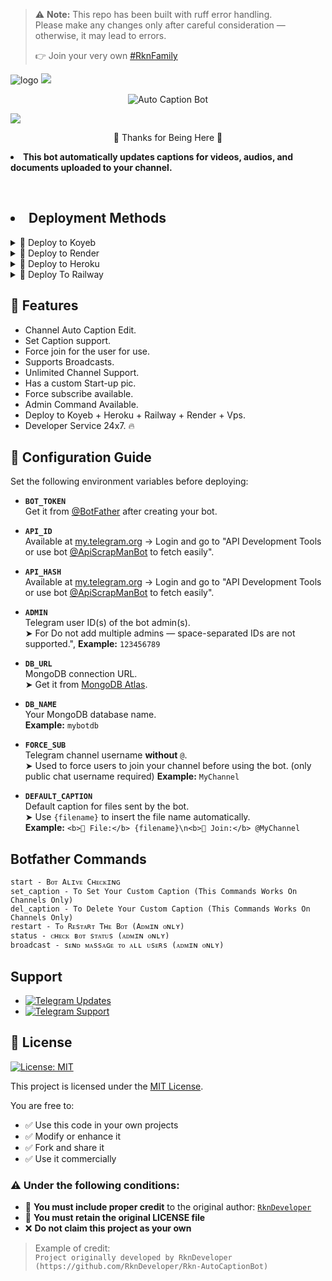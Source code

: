 > ⚠️ **Note:** This repo has been built with ruff error handling.  
> Please make any changes only after careful consideration — otherwise, it may lead to errors.  
>  
> 👉 Join your very own [#RknFamily](https://t.me/Rkn_Bots_Updates)


<img src="https://telegra.ph/file/21a8e96b45cd6ac4d3da6.jpg" alt="logo" target="/blank">

<img src="https://user-images.githubusercontent.com/73097560/115834477-dbab4500-a447-11eb-908a-139a6edaec5c.gif">
<p align=center><img src="https://readme-typing-svg.herokuapp.com?lines=Auto+Caption+Bot&color=FF0000&font=Fira+Code&size=48&width=700&height=80&duration=2&pause=100000&center=true" alt="Auto Caption Bot" /></p>
<img src="https://user-images.githubusercontent.com/73097560/115834477-dbab4500-a447-11eb-908a-139a6edaec5c.gif">

<p align="center">💜 Thanks for Being Here 💜</p>

<p align='center'><b><li>This bot automatically updates captions for videos, audios, and documents uploaded to your channel.</b></p>
<br>

## <li> Deployment Methods

<details><summary>📌 Deploy to Koyeb </summary>
  
[![Deploy to Koyeb](https://www.koyeb.com/static/images/deploy/button.svg)](https://app.koyeb.com/deploy?type=git&repository=github.com/RknDeveloper/Rkn-AutoCaptionBot&branch=main&run_command=python%20bot.py&name=Rkn-AutoCaptionBot&env[BOT_TOKEN]=&env[API_ID]=&env[API_HASH]=&env[ADMIN]=&env[DB_NAME]=&env[DB_URI]=&env[FORCE_SUB]=&env[RKN_PIC]=&env[DEFAULT_CAPTION]=%3Cb%3E%3Ca%20href%3D%27https%3A%2F%2Ft.me%2FRkn_Botz%27%3E%7Bfile_name%7D%20Main%20Telegram%20Channel%3A%20%40Rkn_Bots_Updates%3C%2Fa%3E%3C%2Fb%3E&env[PORT]=8080)

</details>

<details><summary>📌 Deploy to Render </summary>
  
[![Deploy to Render](https://render.com/images/deploy-to-render-button.svg)](https://render.com/deploy?repo=https://github.com/RknDeveloper/Rkn-AutoCaptionBot)

</details>
  
<details><summary>📌 Deploy to Heroku </summary>
  
<a href="https://heroku.com/deploy?template=https://github.com/RknDeveloper/Rkn-AutoCaptionBot"> <img src="https://img.shields.io/badge/Deploy%20To%20Heroku-black?style=for-the-badge&logo=heroku" width="220" height="38.45"></p></a>
</details>

<details><summary>📌 Deploy To Railway </summary>
<a href="https://graph.org/file/fabd75cd5043d2cfdc13d.jpg"><img src="https://railway.app/button.svg" alt="Deploy"></a>
</details>


## 🥰 Features

* Channel Auto Caption Edit.
* Set Caption support.
* Force join for the user for use.
* Supports Broadcasts.
* Unlimited Channel Support.
* Has a custom Start-up pic.
* Force subscribe available.
* Admin Command Available.
* Deploy to Koyeb + Heroku + Railway + Render + Vps.
* Developer Service 24x7. 🔥

## 🔧 Configuration Guide

Set the following environment variables before deploying:

- **`BOT_TOKEN`**  
  Get it from [@BotFather](https://t.me/BotFather) after creating your bot.

- **`API_ID`**  
  Available at [my.telegram.org](https://my.telegram.org) → Login and go to "API Development Tools or use bot [@ApiScrapManBot](https://t.me/ApiScrapManBot) to fetch easily".

- **`API_HASH`**  
  Available at [my.telegram.org](https://my.telegram.org) → Login and go to "API Development Tools or use bot [@ApiScrapManBot](https://t.me/ApiScrapManBot) to fetch easily".

- **`ADMIN`**  
  Telegram user ID(s) of the bot admin(s).  
  ➤ For Do not add multiple admins — space-separated IDs are not supported.",
  **Example:** `123456789`

- **`DB_URL`**  
  MongoDB connection URL.  
  ➤ Get it from [MongoDB Atlas](https://cloud.mongodb.com).

- **`DB_NAME`**  
  Your MongoDB database name.  
  **Example:** `mybotdb`

- **`FORCE_SUB`**  
  Telegram channel username **without** `@`.  
  ➤ Used to force users to join your channel before using the bot. (only public chat username required)
  **Example:** `MyChannel`

- **`DEFAULT_CAPTION`**  
  Default caption for files sent by the bot.  
  ➤ Use `{filename}` to insert the file name automatically.  
  **Example:** `<b>📂 File:</b> {filename}\n<b>🔗 Join:</b> @MyChannel`
  

## Botfather Commands
```
start - Bᴏᴛ Aʟɪᴠᴇ Cʜᴇᴄᴋɪɴɢ
set_caption - To Set Your Custom Caption (This Commands Works On Channels Only)
del_caption - To Delete Your Custom Caption (This Commands Works On Channels Only)
restart - Tᴏ Rᴇsᴛᴀʀᴛ Tʜᴇ Bᴏᴛ (Aᴅᴍɪɴ ᴏɴʟʏ)
status - ᴄʜᴇᴄᴋ ʙᴏᴛ sᴛᴀᴛᴜs (ᴀᴅᴍɪɴ ᴏɴʟʏ)
broadcast - sᴇɴᴅ ᴍᴀssᴀɢᴇ ᴛᴏ ᴀʟʟ ᴜsᴇʀs (ᴀᴅᴍɪɴ ᴏɴʟʏ)
```

## Support
* [![Telegram Updates](https://img.shields.io/badge/Telegram-%231DA1F2.svg?style=for-the-badge&logo=telegram&logoColor=white&label=Latest%20Updates&color=0088cc)](https://t.me/Rkn_Bots_Updates)
* [![Telegram Support](https://img.shields.io/badge/Telegram-%231DA1F2.svg?style=for-the-badge&logo=telegram&logoColor=white&label=Join%20Support&color=0057b7)](https://t.me/Rkn_Bots_Support)



## 📜 License

[![License: MIT](https://img.shields.io/badge/License-MIT-blue.svg)](./LICENSE)

This project is licensed under the [MIT License](./LICENSE).

You are free to:

- ✅ Use this code in your own projects  
- ✅ Modify or enhance it  
- ✅ Fork and share it  
- ✅ Use it commercially  

### ⚠️ Under the following conditions:

- 📝 **You must include proper credit** to the original author: [`RknDeveloper`](https://github.com/RknDeveloper)
- 📄 **You must retain the original LICENSE file**  
- ❌ **Do not claim this project as your own**

> Example of credit:  
> `Project originally developed by RknDeveloper (https://github.com/RknDeveloper/Rkn-AutoCaptionBot)`
